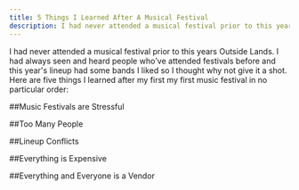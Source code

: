 ---title: 5 Things I Learned After A Musical Festivaldescription: I had never attended a musical festival prior to this years Outside Lands. I had always seen and heard people who've attended festivals before and this year's lineup had some bands I liked so I thought why not give it a shot.---I had never attended a musical festival prior to this years Outside Lands. I had always seen and heard people who've attended festivals before and this year's lineup had some bands I liked so I thought why not give it a shot. Here are five things I learned after my first my first music festival in no particular order:##Music Festivals are Stressful##Too Many People##Lineup Conflicts##Everything is Expensive##Everything and Everyone is a Vendor